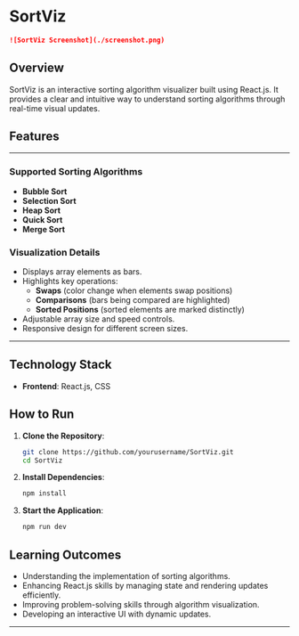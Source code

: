 # **SortViz**

```markdown
![SortViz Screenshot](./screenshot.png)
```

## **Overview**

SortViz is an interactive sorting algorithm visualizer built using React.js. It provides a clear and intuitive way to understand sorting algorithms through real-time visual updates.

## **Features**
---
### **Supported Sorting Algorithms**
- **Bubble Sort**
- **Selection Sort**
- **Heap Sort**
- **Quick Sort**
- **Merge Sort**

### **Visualization Details**
- Displays array elements as bars.
- Highlights key operations:
  - **Swaps** (color change when elements swap positions)
  - **Comparisons** (bars being compared are highlighted)
  - **Sorted Positions** (sorted elements are marked distinctly)
- Adjustable array size and speed controls.
- Responsive design for different screen sizes.
---

## **Technology Stack**
- **Frontend**: React.js, CSS

## **How to Run**

1. **Clone the Repository**:
   ```bash
   git clone https://github.com/yourusername/SortViz.git
   cd SortViz
   ```

2. **Install Dependencies**:
   ```bash
   npm install
   ```

3. **Start the Application**:
   ```bash
   npm run dev
   ```

## **Learning Outcomes**
- Understanding the implementation of sorting algorithms.
- Enhancing React.js skills by managing state and rendering updates efficiently.
- Improving problem-solving skills through algorithm visualization.
- Developing an interactive UI with dynamic updates.

---
